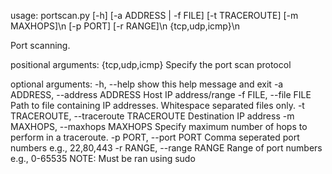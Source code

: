 usage: portscan.py [-h] [-a ADDRESS | -f FILE] [-t TRACEROUTE] [-m MAXHOPS]\n
                   [-p PORT] [-r RANGE]\n
                   {tcp,udp,icmp}\n

Port scanning.

positional arguments:
  {tcp,udp,icmp}        Specify the port scan protocol

optional arguments:
  -h, --help            show this help message and exit
  -a ADDRESS, --address ADDRESS
                        Host IP address/range
  -f FILE, --file FILE  Path to file containing IP addresses. Whitespace
                        separated files only.
  -t TRACEROUTE, --traceroute TRACEROUTE
                        Destination IP address
  -m MAXHOPS, --maxhops MAXHOPS
                        Specify maximum number of hops to perform in a
                        traceroute.
  -p PORT, --port PORT  Comma seperated port numbers e.g., 22,80,443
  -r RANGE, --range RANGE
                        Range of port numbers e.g., 0-65535
NOTE: Must be ran using sudo
